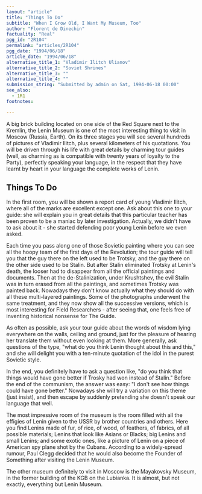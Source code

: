 ```yaml
---
layout: "article"
title: "Things To Do"
subtitle: "When I Grow Old, I Want My Museum, Too"
author: "Florent de Dinechin"
factuality: "Real"
pgg_id: "2R104"
permalink: "articles/2R104"
pgg_date: "1994/06/18"
article_date: "1994/06/18"
alternative_title_1: "Vladimir Ilitch Ulianov"
alternative_title_2: "Soviet Shrines"
alternative_title_3: ""
alternative_title_4: ""
submission_string: "Submitted by admin on Sat, 1994-06-18 00:00"
see_also:
  - 1R1
footnotes: 

---
```

<div>
<p>A big brick building located on one side of the Red Square next to the Kremlin, the Lenin Museum is one of the most interesting thing to visit in Moscow (Russia, Earth). On its three stages you will see several hundreds of pictures of Vladimir Ilitch, plus several kilometers of his quotations. You will be driven through his life with great details by charming tour guides (well, as charming as is compatible with twenty years of loyalty to the Party), perfectly speaking your language, in the respect that they have learnt by heart in your language the complete works of Lenin.</p>
<h2>Things To Do</h2>
<p>In the first room, you will be shown a report card of young Vladimir Ilitch, where all of the marks are excellent except one. Ask about this one to your guide: she will explain you in great details that this particular teacher has been proven to be a maniac by later investigation. Actually, we didn't have to ask about it - she started defending poor young Lenin before we even asked.</p>
<p>Each time you pass along one of those Sovietic painting where you can see all the hoopy team of the first days of the Revolution; the tour guide will tell you that the guy there on the left used to be Trotsky, and the guy there on the other side used to be Stalin. But after Stalin eliminated Trotsky at Lenin's death, the looser had to disappear from all the official paintings and documents. Then at the de-Stalinization, under Krushtshev, the evil Stalin was in turn erased from all the paintings, and sometimes Trotsky was painted back. Nowadays they don't know actually what they should do with all these multi-layered paintings. Some of the photographs underwent the same treatment, and they now show all the successive versions, which is most interesting for Field Researchers - after seeing that, one feels free of inventing historical nonsense for The Guide.</p>
<p>As often as possible, ask your tour guide about the words of wisdom lying everywhere on the walls, ceiling and ground, just for the pleasure of hearing her translate them without even looking at them. More generally, ask questions of the type, "what do you think Lenin thought about this and this," and she will delight you with a ten-minute quotation of the idol in the purest Sovietic style.</p>
<p>In the end, you definitely have to ask a question like, "do you think that things would have gone better if Trosky had won instead of Stalin." Before the end of the communism, the answer was easy: "I don't see how things could have gone better." Nowadays she will try a variation on this theme (just insist), and then escape by suddenly pretending she doesn't speak our language that well.</p>
<p>The most impressive room of the museum is the room filled with all the effigies of Lenin given to the USSR by brother countries and others. Here you find Lenins made of fur, of rice, of wood, of feathers, of fabrics, of all possible materials; Lenins that look like Asians or Blacks; big Lenins and small Lenins; and some exotic ones, like a picture of Lenin on a piece of American spy plane shot by the Cubans. According to a widely-spread rumour, Paul Clegg decided that he would also become the Founder of Something after visiting the Lenin Museum.</p>
<p>The other museum definitely to visit in Moscow is the Mayakovsky Museum, in the former building of the KGB on the Lubianka. It is almost, but not exactly, everything but Lenin Museum.</p>
</div>
